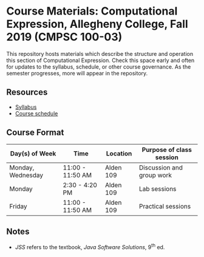 # Course Materials: Computational Expression, Allegheny College, Fall 2019 (CMPSC 100-03)
This repository hosts materials which describe the structure and operation this section of Computational Expression. Check this space early and often for updates to the syllabus, schedule, or other course governance. As the semester progresses, more will appear in the repository.
## Resources
* [Syllabus](Syllabus/CMPSC%20100%20-%20Syllabus.pdf)
* [Course schedule](https://docs.google.com/spreadsheets/d/1Cr8kZ5UySw0xhsUFBy_GY4ADZbqpMUgYo-SU2d-zQtE/edit?usp=sharing)
## Course Format
|Day(s) of Week   |Time            |Location |Purpose of class session |
|-----------------|----------------|---------|-------------------------|
|Monday, Wednesday|11:00 - 11:50 AM|Alden 109|Discussion and group work|
|Monday           |2:30 - 4:20 PM  |Alden 109|Lab sessions             |
|Friday           |11:00 - 11:50 AM|Alden 109|Practical sessions       |
## Notes
* _JSS_ refers to the textbook, _Java Software Solutions_, 9<sup>th</sup> ed.